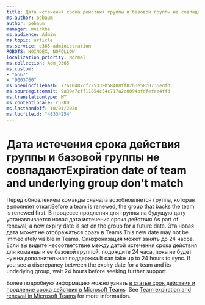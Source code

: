 ```yaml
---
title: Дата истечения срока действия группы и базовой группы не совпадают
ms.author: pebaum
author: pebaum
manager: mnirkhe
ms.audience: Admin
ms.topic: article
ms.service: o365-administration
ROBOTS: NOINDEX, NOFOLLOW
localization_priority: Normal
ms.collection: Adm_O365
ms.custom:
- "6667"
- "9003760"
ms.openlocfilehash: 77a10d87cf725339058408ff82b3e58c0736edfd
ms.sourcegitcommit: 9a39e7cff11854c54c717a2c0094bfdfefee4ffd
ms.translationtype: MT
ms.contentlocale: ru-RU
ms.lasthandoff: 10/01/2020
ms.locfileid: "48334254"
---
```

# <a name="expiration-date-of-team-and-underlying-group-dont-match"></a><span data-ttu-id="3bb33-102">Дата истечения срока действия группы и базовой группы не совпадают</span><span class="sxs-lookup"><span data-stu-id="3bb33-102">Expiration date of team and underlying group don't match</span></span>

<span data-ttu-id="3bb33-103">Перед обновлением команды сначала возобновляется группа, которая выполняет откат.</span><span class="sxs-lookup"><span data-stu-id="3bb33-103">Before a team is renewed, the group that backs the team is renewed first.</span></span> <span data-ttu-id="3bb33-104">В процессе продления для группы на будущую дату устанавливается новая дата истечения срока действия.</span><span class="sxs-lookup"><span data-stu-id="3bb33-104">As part of renewal, a new expiry date is set on the group for a future date.</span></span> <span data-ttu-id="3bb33-105">Эта новая дата может не отображаться сразу в Teams.</span><span class="sxs-lookup"><span data-stu-id="3bb33-105">This new date may not be immediately visible in Teams.</span></span> <span data-ttu-id="3bb33-106">Синхронизация может занять до 24 часов. Если вы видите несоответствие между датой истечения срока действия для команды и ее базовой группой, подождите 24 часа, пока не будет нужна дополнительная поддержка.</span><span class="sxs-lookup"><span data-stu-id="3bb33-106">It can take up to 24 hours to sync. If you see a discrepancy between the expiry date for a team and its underlying group, wait 24 hours before seeking further support.</span></span>  

<span data-ttu-id="3bb33-107">Более подробную информацию можно узнать [в статье срок действия и продление срока действия в Microsoft Teams](https://docs.microsoft.com/microsoftteams/team-expiration-renewal)  .</span><span class="sxs-lookup"><span data-stu-id="3bb33-107">See [Team expiration and renewal in Microsoft Teams](https://docs.microsoft.com/microsoftteams/team-expiration-renewal)  for more information.</span></span>
